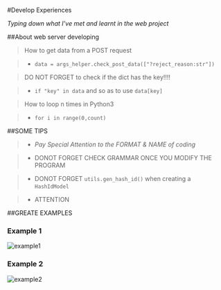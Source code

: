 #Develop Experiences

*Typing down what I've met and learnt in the web project*

##About web server developing

> How to get data from a POST request

> + `data = args_helper.check_post_data(["?reject_reason:str"])`

> DO NOT FORGET to check if the dict has the key!!!!

> + `if "key" in data` and so as to use `data[key]`

> How to loop n times in Python3

> + `for i in range(0,count)`

##SOME TIPS

> + *Pay Special Attention to the FORMAT & NAME of coding*

> + DONOT FORGET CHECK GRAMMAR ONCE YOU MODIFY THE PROGRAM

> + DONOT FORGET `utils.gen_hash_id()` when creating a `HashIdModel`

> + ATTENTION

##GREATE EXAMPLES

### Example 1

![example1](/image/example_1.png)

### Example 2

![example2](/image/example_2.png)
